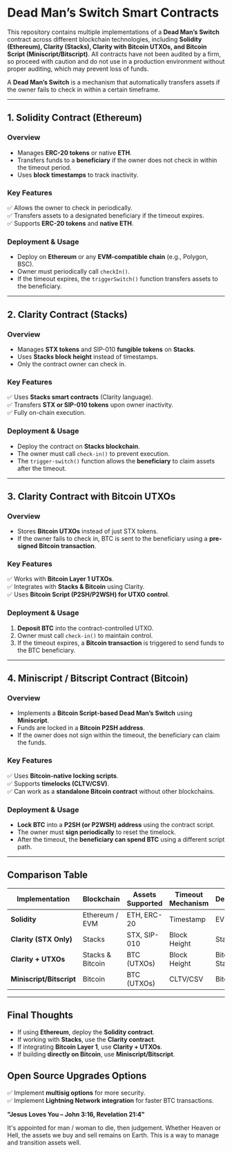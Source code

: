 # **Dead Man’s Switch Smart Contracts**  

This repository contains multiple implementations of a **Dead Man’s Switch** contract across different blockchain technologies, including **Solidity (Ethereum), Clarity (Stacks), Clarity with Bitcoin UTXOs, and Bitcoin Script (Miniscript/Bitscript)**. All contracts have not been audited by a firm, so proceed with caution and do not use in a production environment without proper auditing, which may prevent loss of funds. 

A **Dead Man’s Switch** is a mechanism that automatically transfers assets if the owner fails to check in within a certain timeframe.  

---

## **1. Solidity Contract (Ethereum)**
### **Overview**
- Manages **ERC-20 tokens** or native **ETH**.
- Transfers funds to a **beneficiary** if the owner does not check in within the timeout period.
- Uses **block timestamps** to track inactivity.

### **Key Features**
✅ Allows the owner to check in periodically.  
✅ Transfers assets to a designated beneficiary if the timeout expires.  
✅ Supports **ERC-20 tokens** and **native ETH**.  

### **Deployment & Usage**
- Deploy on **Ethereum** or any **EVM-compatible chain** (e.g., Polygon, BSC).  
- Owner must periodically call `checkIn()`.  
- If the timeout expires, the `triggerSwitch()` function transfers assets to the beneficiary.  

---

## **2. Clarity Contract (Stacks)**
### **Overview**
- Manages **STX tokens** and SIP-010 **fungible tokens** on **Stacks**.
- Uses **Stacks block height** instead of timestamps.  
- Only the contract owner can check in.  

### **Key Features**
✅ Uses **Stacks smart contracts** (Clarity language).  
✅ Transfers **STX or SIP-010 tokens** upon owner inactivity.  
✅ Fully on-chain execution.  

### **Deployment & Usage**
- Deploy the contract on **Stacks blockchain**.  
- The owner must call `check-in()` to prevent execution.  
- The `trigger-switch()` function allows the **beneficiary** to claim assets after the timeout.  

---

## **3. Clarity Contract with Bitcoin UTXOs**
### **Overview**
- Stores **Bitcoin UTXOs** instead of just STX tokens.  
- If the owner fails to check in, BTC is sent to the beneficiary using a **pre-signed Bitcoin transaction**.  

### **Key Features**
✅ Works with **Bitcoin Layer 1 UTXOs**.  
✅ Integrates with **Stacks & Bitcoin** using Clarity.  
✅ Uses **Bitcoin Script (P2SH/P2WSH) for UTXO control**.  

### **Deployment & Usage**
1. **Deposit BTC** into the contract-controlled UTXO.  
2. Owner must call `check-in()` to maintain control.  
3. If the timeout expires, a **Bitcoin transaction** is triggered to send funds to the BTC beneficiary.  

---

## **4. Miniscript / Bitscript Contract (Bitcoin)**
### **Overview**
- Implements a **Bitcoin Script-based Dead Man’s Switch** using **Miniscript**.
- Funds are locked in a **Bitcoin P2SH address**.
- If the owner does not sign within the timeout, the beneficiary can claim the funds.  

### **Key Features**
✅ Uses **Bitcoin-native locking scripts**.  
✅ Supports **timelocks (CLTV/CSV)**.  
✅ Can work as a **standalone Bitcoin contract** without other blockchains.  

### **Deployment & Usage**
- **Lock BTC** into a **P2SH (or P2WSH) address** using the contract script.  
- The owner must **sign periodically** to reset the timelock.  
- After the timeout, the **beneficiary can spend BTC** using a different script path.  

---

## **Comparison Table**
| Implementation | Blockchain | Assets Supported | Timeout Mechanism | Dependency |  
|--------------|------------|----------------|----------------|------------|  
| **Solidity** | Ethereum / EVM | ETH, ERC-20 | Timestamp | EVM Chains |  
| **Clarity (STX Only)** | Stacks | STX, SIP-010 | Block Height | Stacks |  
| **Clarity + UTXOs** | Stacks & Bitcoin | BTC (UTXOs) | Block Height | Bitcoin & Stacks |  
| **Miniscript/Bitscript** | Bitcoin | BTC (UTXOs) | CLTV/CSV | Bitcoin Only |  

---

## **Final Thoughts**
- If using **Ethereum**, deploy the **Solidity contract**.  
- If working with **Stacks**, use the **Clarity contract**.  
- If integrating **Bitcoin Layer 1**, use **Clarity + UTXOs**.  
- If building **directly on Bitcoin**, use **Miniscript/Bitscript**.  

## **Open Source Upgrades Options** 
✅ Implement **multisig options** for more security.  
✅ Implement **Lightning Network integration** for faster BTC transactions.  

**"Jesus Loves You – John 3:16, Revelation 21:4"**  

It's appointed for man / woman to die, then judgement. Whether Heaven or Hell, the assets we buy and sell remains on Earth. This is a way to manage and transition assets well. 
